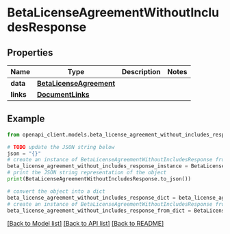 # BetaLicenseAgreementWithoutIncludesResponse


## Properties

Name | Type | Description | Notes
------------ | ------------- | ------------- | -------------
**data** | [**BetaLicenseAgreement**](BetaLicenseAgreement.md) |  | 
**links** | [**DocumentLinks**](DocumentLinks.md) |  | 

## Example

```python
from openapi_client.models.beta_license_agreement_without_includes_response import BetaLicenseAgreementWithoutIncludesResponse

# TODO update the JSON string below
json = "{}"
# create an instance of BetaLicenseAgreementWithoutIncludesResponse from a JSON string
beta_license_agreement_without_includes_response_instance = BetaLicenseAgreementWithoutIncludesResponse.from_json(json)
# print the JSON string representation of the object
print(BetaLicenseAgreementWithoutIncludesResponse.to_json())

# convert the object into a dict
beta_license_agreement_without_includes_response_dict = beta_license_agreement_without_includes_response_instance.to_dict()
# create an instance of BetaLicenseAgreementWithoutIncludesResponse from a dict
beta_license_agreement_without_includes_response_from_dict = BetaLicenseAgreementWithoutIncludesResponse.from_dict(beta_license_agreement_without_includes_response_dict)
```
[[Back to Model list]](../README.md#documentation-for-models) [[Back to API list]](../README.md#documentation-for-api-endpoints) [[Back to README]](../README.md)


